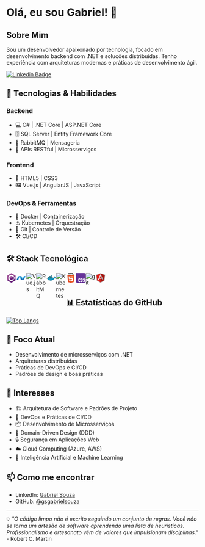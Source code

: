 # Olá, eu sou Gabriel! 👋

## Sobre Mim
Sou um desenvolvedor apaixonado por tecnologia, focado em desenvolvimento backend com .NET e soluções distribuídas. Tenho experiência com arquiteturas modernas e práticas de desenvolvimento ágil.

[![Linkedin Badge](https://img.shields.io/badge/-Gabriel%20Souza-blue?style=flat-square&logo=Linkedin&logoColor=white&link=https://www.linkedin.com/in/gabrielluissouza/)](https://www.linkedin.com/in/gabrielluissouza/)

## 🚀 Tecnologias & Habilidades

### Backend
- 💻 C# | .NET Core | ASP.NET Core
- 🗄️ SQL Server | Entity Framework Core
- 🐰 RabbitMQ | Mensageria
- 🔐 APIs RESTful | Microsserviços

### Frontend
- 🎨 HTML5 | CSS3
- 🖼️ Vue.js | AngularJS | JavaScript

### DevOps & Ferramentas
- 🐳 Docker | Containerização
- ⚓ Kubernetes | Orquestração
- 🔧 Git | Controle de Versão
- 🛠️ CI/CD

## 🛠️ Stack Tecnológica
<div style="display: inline_block">
<a href="https://dotnet.microsoft.com/apps/aspnet" target="_blank"><img align="left" alt="CSharp .NET" width="26px" src="https://raw.githubusercontent.com/devicons/devicon/master/icons/csharp/csharp-original.svg"/></a>
<a href="https://dotnet.microsoft.com/" target="_blank"><img align="left" alt=".NET" width="26px" src="https://raw.githubusercontent.com/devicons/devicon/master/icons/dot-net/dot-net-original.svg"/></a>
<a href="https://vuejs.org/" target="_blank"><img align="left" alt="Vue.js" width="26px" src="https://br.vuejs.org//images/logo.png"/></a>
<a href="https://www.rabbitmq.com/" target="_blank"><img align="left" alt="RabbitMQ" width="26px" src="https://herve.beraud.io/images/blog/rabbitmq.png"/></a>
<a href="https://www.docker.com/" target="_blank"><img align="left" alt="Docker" width="26px" src="https://raw.githubusercontent.com/devicons/devicon/master/icons/docker/docker-original.svg"/></a>
<a href="https://kubernetes.io/" target="_blank"><img align="left" alt="Kubernetes" width="26px" src="https://user-images.githubusercontent.com/19824574/41482054-47a3a702-70a2-11e8-9561-de51c5f71220.png"/></a>
<a href="https://www.w3.org/html/" target="_blank"><img align="left" alt="HTML5" width="26px" src="https://raw.githubusercontent.com/github/explore/80688e429a7d4ef2fca1e82350fe8e3517d3494d/topics/html/html.png"/></a>
<a href="https://www.w3schools.com/css/" target="_blank"><img align="left" alt="CSS3" width="26px" src="https://raw.githubusercontent.com/github/explore/80688e429a7d4ef2fca1e82350fe8e3517d3494d/topics/css/css.png"/></a>
<a href="https://git-scm.com/" target="_blank"><img align="left" alt="git" width="26px" src="https://www.vectorlogo.zone/logos/git-scm/git-scm-icon.svg"/></a>
<a href="https://angularjs.org/" target="_blank"><img align="left" alt="AngularJS" width="26px" src="https://raw.githubusercontent.com/devicons/devicon/master/icons/angularjs/angularjs-original.svg"/></a>
</div>

<br/>
<br/>

## 📊 Estatísticas do GitHub

[![Top Langs](https://github-readme-stats.vercel.app/api/top-langs/?username=gsgabrielsouza&layout=compact&theme=dracula)](https://github.com/anuraghazra/github-readme-stats)

## 🎯 Foco Atual
- Desenvolvimento de microsserviços com .NET
- Arquiteturas distribuídas
- Práticas de DevOps e CI/CD
- Padrões de design e boas práticas

<!-- ## 💻 Linguagens de Programação
![Top Langs](https://github-readme-stats.vercel.app/api/top-langs/?username=gsgabrielsouza&layout=compact&theme=dracula) -->

## 🎯 Interesses
- 🏗️ Arquitetura de Software e Padrões de Projeto
- 🔄 DevOps e Práticas de CI/CD
- 📦 Desenvolvimento de Microsserviços
- 🎯 Domain-Driven Design (DDD)
- 🔒 Segurança em Aplicações Web
- ☁️ Cloud Computing (Azure, AWS)
- 🤖 Inteligência Artificial e Machine Learning

## 📫 Como me encontrar
- LinkedIn: [Gabriel Souza](https://www.linkedin.com/in/gabrielluissouza/)
- GitHub: [@gsgabrielsouza](https://github.com/gsgabrielsouza)

---

💡 *"O código limpo não é escrito seguindo um conjunto de regras. Você não se torna um artesão de software aprendendo uma lista de heurísticas. Profissionalismo e artesanato vêm de valores que impulsionam disciplinas."* - Robert C. Martin